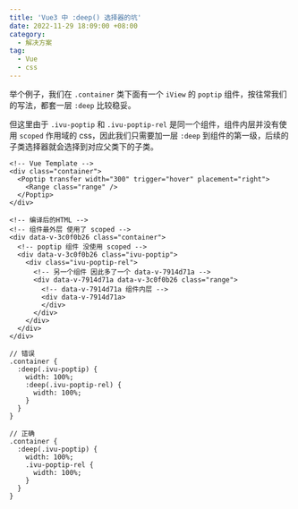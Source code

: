 ```yaml
---
title: 'Vue3 中 :deep() 选择器的坑'
date: 2022-11-29 18:09:00 +08:00
category:
  - 解决方案
tag:
  - Vue
  - css
---
```


举个例子，我们在 `.container` 类下面有一个 `iView` 的 `poptip` 组件，按往常我们的写法，都套一层 `:deep` 比较稳妥。

但这里由于 `.ivu-poptip` 和 `.ivu-poptip-rel` 是同一个组件，组件内层并没有使用 `scoped` 作用域的 css，因此我们只需要加一层 `:deep` 到组件的第一级，后续的子类选择器就会选择到对应父类下的子类。

```vue
<!-- Vue Template -->
<div class="container">
  <Poptip transfer width="300" trigger="hover" placement="right">
    <Range class="range" />
  </Poptip>
</div>

<!-- 编译后的HTML -->
<!-- 组件最外层 使用了 scoped -->
<div data-v-3c0f0b26 class="container">
  <!-- poptip 组件 没使用 scoped -->
  <div data-v-3c0f0b26 class="ivu-poptip">
    <div class="ivu-poptip-rel">
      <!-- 另一个组件 因此多了一个 data-v-7914d71a -->
      <div data-v-7914d71a data-v-3c0f0b26 class="range">
        <!-- data-v-7914d71a 组件内层 -->
        <div data-v-7914d71a>
        </div>
      </div>
    </div>
  </div>
</div>
```

```less
// 错误
.container {
  :deep(.ivu-poptip) {
    width: 100%;
    :deep(.ivu-poptip-rel) {
      width: 100%;
    }
  }
}

// 正确
.container {
  :deep(.ivu-poptip) {
    width: 100%;
    .ivu-poptip-rel {
      width: 100%;
    }
  }
}
```
